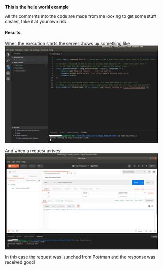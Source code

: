 **This is the hello world example**

All the comments into the code are made from me looking to get some stuff clearer, take it at your own risk.

#### Results

When the execution starts the server shows up something like:
![server](server_running.png)

And when a request arrives:
![request](serving_request.png)

In this case the request was launched from Postman and the response was received good!